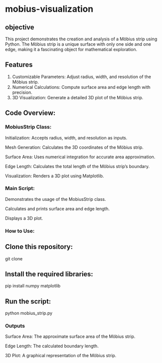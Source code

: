 # mobius-visualization

## objective
This project demonstrates the creation and analysis of a Möbius strip using Python. The Möbius strip is a unique surface with only one side and one edge, making it a fascinating object for mathematical exploration.
## Features

1) Customizable Parameters: Adjust radius, width, and resolution of the Möbius strip.
2) Numerical Calculations: Compute surface area and edge length with precision.
3) 3D Visualization: Generate a detailed 3D plot of the Möbius strip.


## Code Overview:

### MobiusStrip Class:

Initialization:
 Accepts radius, width, and resolution as inputs.

 Mesh Generation: 
 Calculates the 3D coordinates of the Möbius strip.

 Surface Area: 
 Uses numerical integration for accurate area approximation.

 Edge Length: 
 Calculates the total length of the Möbius strip’s boundary.

 Visualization: 
 Renders a 3D plot using Matplotlib.

### Main Script:

Demonstrates the usage of the MobiusStrip class.

Calculates and prints surface area and edge length.

Displays a 3D plot.

### How to Use:

## Clone this repository:
  git clone <repository-url>
## Install the required libraries:
  pip install numpy matplotlib
## Run the script:
   python mobius_strip.py

### Outputs

Surface Area: The approximate surface area of the Möbius strip.

Edge Length: The calculated boundary length.

3D Plot: A graphical representation of the Möbius strip.


 

